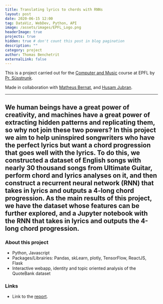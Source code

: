 ```yaml
---
title: Translating lyrics to chords with RNNs
layout: post
date: 2020-06-15 12:00
tag: DataViz, WebDev, Python, API
image: /assets/images/EPFL_Logo.png
headerImage: true
projects: true
hidden: true # don't count this post in blog pagination
description: ""
category: project
author: Thomas Benchetrit
externalLink: false
---
```


This is a project carried out for the [Computer and Music](https://edu.epfl.ch/coursebook/en/computers-and-music-COM-418) course at EPFL by [Pr. Süsstrunk](https://people.epfl.ch/sabine.susstrunk).

Made in collaboration with [Matheus Bernat](https://www.linkedin.com/in/matheus-bernat/), and [Husam Jubran](https://people.epfl.ch/husam.jubran).

---

We human beings have a great power of creativity,
and machines have a great power of extracting hidden patterns
and replicating them, so why not join these two powers? In this
project we aim to help uninspired songwriters who have the
perfect lyrics but want a chord progression that goes well with
the lyrics. To do this, we constructed a dataset of English songs
with nearly 30 thousand songs from Ultimate Guitar, perform
chord and lyrics analyses on it, and then construct a recurrent
neural network (RNN) that takes in lyrics and outputs a 4-long
chord progression. As the main results of this project, we have
the dataset whose features can be further explored, and a Jupyter
notebook with the RNN that takes in lyrics and outputs the 4-long
chord progression.
---

### About this project
* Python, Javascript
* Packages/Librairies: Pandas, skLearn, plotly, TensorFlow, ReactJS, Flask 
* Interactive webapp, identity and topic oriented analysis of the QuoteBank dataset


### Links
* Link to the [report](/assets/projects/CompMusic.pdf). 